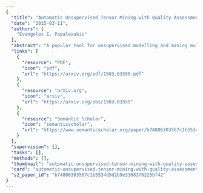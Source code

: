 ```yaml
---
{
  "title": "Automatic Unsupervised Tensor Mining with Quality Assessment",
  "date": "2015-03-11",
  "authors": [
    "Evangelos E. Papalexakis"
  ],
  "abstract": "A popular tool for unsupervised modelling and mining multi-aspect data is tensor decomposition. In an exploratory setting, where and no labels or ground truth are available how can we automatically decide how many components to extract? How can we assess the quality of our results, so that a domain expert can factor this quality measure in the interpretation of our results? In this paper, we introduce AutoTen, a novel automatic unsupervised tensor mining algorithm with minimal user intervention, which leverages and improves upon heuristics that assess the result quality. We extensively evaluate AutoTen's performance on synthetic data, outperforming existing baselines on this very hard problem. Finally, we apply AutoTen on a variety of real datasets, providing insights and discoveries. We view this work as a step towards a fully automated, unsupervised tensor mining tool that can be easily adopted by practitioners in academia and industry.",
  "links": [
    {
      "resource": "PDF",
      "icon": "pdf",
      "url": "https://arxiv.org/pdf/1503.03355.pdf"
    },
    {
      "resource": "arXiv.org",
      "icon": "arxiv",
      "url": "https://arxiv.org/abs/1503.03355"
    },
    {
      "resource": "Semantic Scholar",
      "icon": "semanticscholar",
      "url": "https://www.semanticscholar.org/paper/b74806303567c1b5534d5d2b9e3368376225bf42"
    }
  ],
  "supervision": [],
  "tasks": [],
  "methods": [],
  "thumbnail": "automatic-unsupervised-tensor-mining-with-quality-assessment-thumb.jpg",
  "card": "automatic-unsupervised-tensor-mining-with-quality-assessment-card.jpg",
  "s2_paper_id": "b74806303567c1b5534d5d2b9e3368376225bf42"
}
---
```


